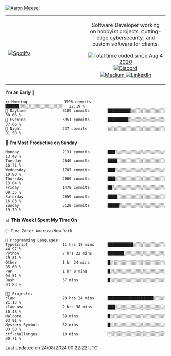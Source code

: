 [![Aaron Meese!](https://user-images.githubusercontent.com/17814535/88975338-a2aabf00-d27f-11ea-963f-8a19608716b4.png)](https://github.com/ajmeese7/readme-ascii "README ASCII")

<!-- Modified from project here: https://github.com/novatorem/novatorem -->
<table width="100%">
  <tr>
  <td width="50%">

&nbsp; <br> [![Spotify](https://ajmeese7.vercel.app/api/spotify)](https://open.spotify.com/user/ajmeese)

  </td>
  <td width="50%">
    <p align="center">
    Software Developer working on hobbyist projects, cutting-edge cybersecurity, and custom software for clients.
    </p>
    <p align="center">
      <a href="https://wakatime.com/@f726891d-3b02-46cd-9b60-e8c59f9e2b14">
        <img src="https://wakatime.com/badge/user/f726891d-3b02-46cd-9b60-e8c59f9e2b14.svg" alt="Total time coded since Aug 4 2020" title="WakaTime" />
      </a>
      <a href="http://link.aaronmeese.com/discord">
        <img src="https://img.shields.io/badge/discord-ajmeese7%234835-369?style=flat-square&logo=discord&logoColor=white&color=purple" alt="Discord" title="Discord">
      </a>
      <br />
      <a href="https://link.aaronmeese.com/medium">
        <img src="https://img.shields.io/badge/medium-ajmeese7-1DB954?style=flat-square&logo=medium&logoColor=white" alt="Medium" title="Medium">
      </a>
      <a href="https://link.aaronmeese.com/linkedin">
        <img src="https://img.shields.io/badge/linkedIn-aaronmeese-1DB954?style=flat-square&logo=linkedin&logoColor=white&color=blue" alt="LinkedIn" title="LinkedIn">
      </a>
    </p>
  </td>

</table>

[//]: <> (The `&nbsp;` is to have Aphelion take up more space)

<!--START_SECTION:waka-->
**I'm an Early 🐤** 

```text
🌞 Morning                3506 commits        ██████░░░░░░░░░░░░░░░░░░░   22.19 % 
🌆 Daytime                6109 commits        ██████████░░░░░░░░░░░░░░░   38.66 % 
🌃 Evening                5951 commits        █████████░░░░░░░░░░░░░░░░   37.66 % 
🌙 Night                  237 commits         ░░░░░░░░░░░░░░░░░░░░░░░░░   01.50 % 
```
📅 **I'm Most Productive on Sunday** 

```text
Monday                   2131 commits        ███░░░░░░░░░░░░░░░░░░░░░░   13.48 % 
Tuesday                  2640 commits        ████░░░░░░░░░░░░░░░░░░░░░   16.71 % 
Wednesday                1707 commits        ███░░░░░░░░░░░░░░░░░░░░░░   10.80 % 
Thursday                 2060 commits        ███░░░░░░░░░░░░░░░░░░░░░░   13.04 % 
Friday                   1478 commits        ██░░░░░░░░░░░░░░░░░░░░░░░   09.35 % 
Saturday                 2659 commits        ████░░░░░░░░░░░░░░░░░░░░░   16.83 % 
Sunday                   3128 commits        █████░░░░░░░░░░░░░░░░░░░░   19.79 % 
```


📊 **This Week I Spent My Time On** 

```text
🕑︎ Time Zone: America/New_York

💬 Programming Languages: 
TypeScript               11 hrs 18 mins      ███████████░░░░░░░░░░░░░░   44.97 % 
Python                   7 hrs 22 mins       ███████░░░░░░░░░░░░░░░░░░   29.31 % 
Other                    1 hr 24 mins        █░░░░░░░░░░░░░░░░░░░░░░░░   05.60 % 
PHP                      1 hr 8 mins         █░░░░░░░░░░░░░░░░░░░░░░░░   04.51 % 
Bash                     57 mins             █░░░░░░░░░░░░░░░░░░░░░░░░   03.83 % 

🐱‍💻 Projects: 
claw                     20 hrs 24 mins      ████████████████████░░░░░   81.13 % 
claw-ova                 2 hrs 38 mins       ███░░░░░░░░░░░░░░░░░░░░░░   10.48 % 
Malcore                  58 mins             █░░░░░░░░░░░░░░░░░░░░░░░░   03.91 % 
Mystery_Symbols          52 mins             █░░░░░░░░░░░░░░░░░░░░░░░░   03.50 % 
ctf-challenges           10 mins             ░░░░░░░░░░░░░░░░░░░░░░░░░   00.71 % 
```


 Last Updated on 24/08/2024 00:22:22 UTC
<!--END_SECTION:waka-->
